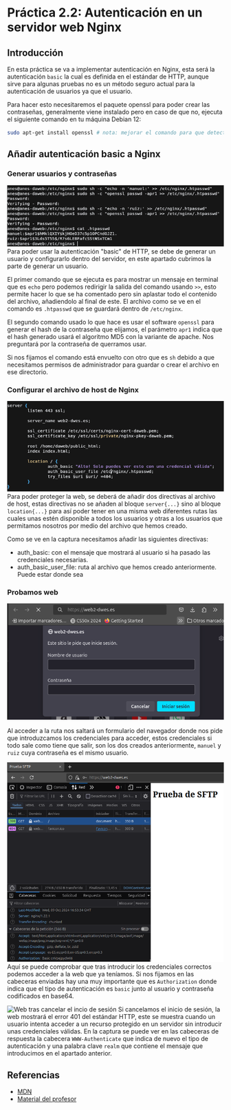 # Práctica 2.2: Autenticación en un servidor web Nginx
## Introducción
En esta práctica se va a implementar autenticación en Nginx, esta será la autenticación `basic` 
la cuaĺ es definida en el estándar de HTTP, aunque sirve para algunas pruebas no es un método seguro
actual para la autenticación de usuarios ya que el usuario.

Para hacer esto necesitaremos el paquete openssl para poder crear las contraseñas, generalmente viene 
instalado pero en caso de que no, ejecuta el siguiente comando en tu máquina Debian 12:

```bash
sudo apt-get install openssl # nota: mejorar el comando para que detecte la instalación y si no la detecta instalarlo
```
## Añadir autenticación basic a Nginx
### Generar usuarios y contraseñas
![alt text](../../images/prc22/nginx_auth_gen_user.png)
Para poder usar la autenticación "basic" de HTTP, se debe de generar un usuario y configurarlo dentro del servidor, en
este apartado cubrimos la parte de generar un usuario.

El primer comando que se ejecuta es para mostrar un mensaje en terminal que es `echo` pero podemos redirigir la salida del comando usando
`>>`, esto permite hacer lo que se ha comentado pero sin aplastar todo el contenido del archivo, añadiendolo al final de este. El archivo
como se ve en el comando es `.htpasswd` que se guardará dentro de `/etc/nginx`. 

El segundo comando usado lo que hace es usar el software `openssl` para generar el hash de la contraseña que elijamos, el parámetro `apr1`
indica que el hash generado usará el algoritmo MD5 con la variante de apache. Nos preguntará por la contraseña de querramos usar.

Si nos fijamos el comando está envuelto con otro que es `sh` 
debido a que necesitamos permisos de administrador para guardar o crear el archivo en ese directorio.

### Configurar el archivo de host de Nginx

![Configuración del host en Nginx](../../images/prc22/nginx_auth_host_config.png)
Para poder proteger la web, se deberá de añadir dos directivas al archivo de host, estas directivas no se añaden al bloque `server{...}` sino
al bloque `location{...}` para así poder tener en una misma web diferentes rutas las cuales unas estén disponible a todos los usuarios y otras
a los usuarios que permitamos nosotros por medio del archivo que hemos creado.

Como se ve en la captura necesitamos añadir las siguientes directivas:  

* auth_basic: con el mensaje que mostrará al usuario si ha pasado las credenciales necesarias.
* auth_basic_user_file: ruta al archivo que hemos creado anteriormente. Puede estar donde sea

### Probamos web
![Formulario de inicio de sesión](../../images/prc22/nginx_auth_login_form.png)

Al acceder a la ruta nos saltará un formulario del navegador donde nos pide que introduzcamos los credenciales para acceder, estos credenciales si todo sale como tiene que salir, son los dos creados anteriormente, `manuel` y `ruiz` cuya contraseña es el mismo usuario.

![Web tras iniciar sesión](../../images/prc22/nginx_auth_success_login.png)
Aquí se puede comprobar que tras introducir los credenciales correctos podemos acceder a la web que ya teníamos. Si nos fijamos en las cabeceras enviadas hay una muy importante que es `Authorization` donde indica que el tipo de autenticación es `basic` junto al usuario y contraseña codificados en base64.

![Web tras cancelar el incio de sesión](./nginx_auth_cancel_login.png)
Si cancelamos el inicio de sesión, la web mostrará el error 401 del estándar HTTP, este se muestra cuando un usuario intenta acceder a un recurso
protegido en un servidor sin introducir unas credenciales válidas. En la captura se puede ver en las cabeceras de respuesta la cabecera `WWW-Authenticate` que indica de nuevo el tipo de autenticación y una palabra clave `realm` que contiene el mensaje que introducimos en el apartado anterior.
## Referencias
* [MDN](https://developer.mozilla.org/en-US/docs/Web/HTTP/Authentication)
* [Material del profesor](https://raul-profesor.github.io/DEAW/P1.2/)